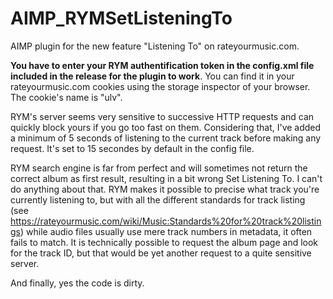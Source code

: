 # AIMP_RYMSetListeningTo
AIMP plugin for the new feature "Listening To" on rateyourmusic.com.

**You have to enter your RYM authentification token in the config.xml file included in the release for the plugin to work**. 
You can find it in your rateyourmusic.com cookies using the storage inspector of your browser. The cookie's name is "ulv".

RYM's server seems very sensitive to successive HTTP requests and can quickly block yours if you go too fast on them. Considering that, I've added a minimum of 5 seconds of listening to the current track before making any request. It's set to 15 secondes by default in the config file.

RYM search engine is far from perfect and will sometimes not return the correct album as first result, resulting in a bit wrong Set Listening To. I can't do anything about that. RYM makes it possible to precise what track you're currently listening to, but with all the different standards for track listing (see https://rateyourmusic.com/wiki/Music:Standards%20for%20track%20listings) while audio files usually use mere track numbers in metadata, it often fails to match. It is technically possible to request the album page and look for the track ID, but that would be yet another request to a quite sensitive server.

And finally, yes the code is dirty.
